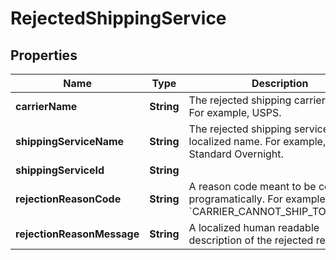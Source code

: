 # RejectedShippingService

## Properties
Name | Type | Description | Notes
------------ | ------------- | ------------- | -------------
**carrierName** | **String** | The rejected shipping carrier name. For example, USPS. | 
**shippingServiceName** | **String** | The rejected shipping service localized name. For example, FedEx Standard Overnight. | 
**shippingServiceId** | **String** |  | 
**rejectionReasonCode** | **String** | A reason code meant to be consumed programatically. For example, &#x60;CARRIER_CANNOT_SHIP_TO_POBOX&#x60;. | 
**rejectionReasonMessage** | **String** | A localized human readable description of the rejected reason. |  [optional]
